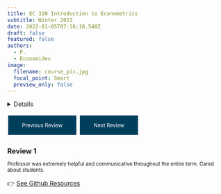 ```yaml
---
title: EC 320 Introduction to Econometrics
subtitle: Winter 2022
date: 2022-01-05T07:16:18.548Z
draft: false
featured: false
authors:
  - P.
  - Economides
image:
  filename: course_pic.jpg
  focal_point: Smart
  preview_only: false
---
```


<details>
This course introduces the statistical techniques that help economists learn about the world using data. Using calculus and introductory statistics, students will cultivate a working understanding of the theory underpinning regression analysis - how it works, why it works, and when it can lead us astray. As the course progresses, students will apply the insights of theory to work with and learn from actual data using `R`, a statistical programming language. My goal is for students to leave the course with marketable skills in data analysis and - most importantly - a more sophisticated understanding of the notion that correlation does not necessarily imply causation.

<font size= "3">
  <summary>Details</summary>
           <p></br>12/41 responses across two surveys. End of term comments included:
  </p>
</font>
         </details>
         
<style>
  .button {
    background-color: #003f5c;
    border: none;
    color: white;
    padding: 15px 32px;
    text-align: center;
    text-decoration: none;
    display: inline-block;
    font-size: 12px;
    margin: 4px 2px;
    cursor: pointer;
  }
  
  #reviewText {
  font-size: smaller;
}
  
  #reviewTitle {
  font-size: medium;
}
</style>

<a class="button" onclick="previousReview()">Previous Review</a>
<a class="button" onclick="nextReview()">Next Review</a>

<script>
  var currentReview = 0;
  var reviews = [
    {
      "title": "Review 1",
      "text": "Professor was extremely helpful and communicative throughout the entire term. Cared about students."
    },
    {
      "title": "Review 2",
      "text": "This is by far the best class I've ever had. Please go into academe ... we need professors like you."
    },
    {
      "title": "Review 3",
      "text": "Though I have criticisms of the course, I want to also acknowledge Philip's readiness to adapt to feedback from students. Following the midterm course evaluation, he made changes which positively impacted the class based on student suggestions. His willingness to listen to students and hear our concerns was beneficial, and I feel that it was a strength of his (along with individual support in course material)."
    },
    {
      "title": "Review 4",
      "text": "The instructor is always more than willing to help with a problem no matter the question or time. That is incredibly important to my learning in this course."
    },
    {
      "title": "Review 5",
      "text": "Instructor very helpful, always willing to communicate and help."
    },
    {
      "title": "Review 6",
      "text": "It would be nice if course material better prepared us for problem sets/quizzes."
    },
    {
      "title": "Review 7",
      "text": "The lectures could move quite a bit faster and cover more material."
    },
  {
      "title": "Review 8",
      "text": "Lectures are taught too fast to write notes. Instructions for assignments are hard to interpret. Communication needs to be better with the lab assistant on teaching R."
    },
  {
      "title": "Review 9",
      "text": "I have experienced a lot of accessibility problems in terms of technology with the course."
    },
   {
      "title": "Review 10",
      "text": "I've never had an instructor before who coupled so well being incredibly kind and accessible and supportive with also challenging me to constantly keep working to improve--whether it's a better data cleaning strategy or piece of code or conceptual understanding (even if Mas-Colell is still beyond me). I learned more in this class than any other class that I've taken, all due to a combination of immense patience and high standards, which combined to both demand and facilitate high-quality work."
    }
  ];

  function previousReview() {
    currentReview--;
    if (currentReview < 0) {
      currentReview = reviews.length - 1;
    }
    displayReview();
  }

  function nextReview() {
    currentReview++;
    if (currentReview >= reviews.length) {
      currentReview = 0;
    }
    displayReview();
  }

  function displayReview() {
    document.getElementById("reviewTitle").innerHTML = reviews[currentReview].title;
    document.getElementById("reviewText").innerHTML = reviews[currentReview].text;
  }
</script>
  
<h2 id="reviewTitle">Review 1</h2>
<p id="reviewText">Professor was extremely helpful and communicative throughout the entire term. Cared about students.</p>
         

👉 [See Github Resources](https://github.com/peconomi/EC320_Econometrics)
